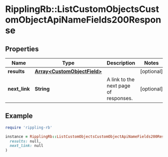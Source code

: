 # RipplingRb::ListCustomObjectsCustomObjectApiNameFields200Response

## Properties

| Name | Type | Description | Notes |
| ---- | ---- | ----------- | ----- |
| **results** | [**Array&lt;CustomObjectField&gt;**](CustomObjectField.md) |  | [optional] |
| **next_link** | **String** | A link to the next page of responses. | [optional] |

## Example

```ruby
require 'rippling-rb'

instance = RipplingRb::ListCustomObjectsCustomObjectApiNameFields200Response.new(
  results: null,
  next_link: null
)
```

